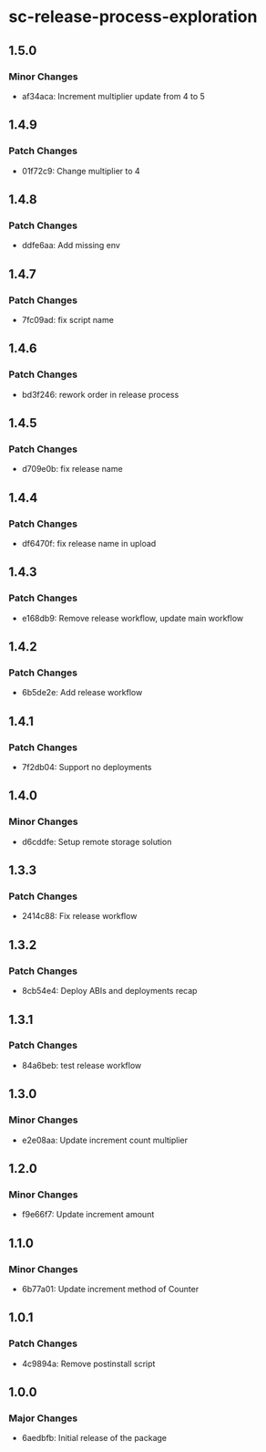 # sc-release-process-exploration

## 1.5.0

### Minor Changes

- af34aca: Increment multiplier update from 4 to 5

## 1.4.9

### Patch Changes

- 01f72c9: Change multiplier to 4

## 1.4.8

### Patch Changes

- ddfe6aa: Add missing env

## 1.4.7

### Patch Changes

- 7fc09ad: fix script name

## 1.4.6

### Patch Changes

- bd3f246: rework order in release process

## 1.4.5

### Patch Changes

- d709e0b: fix release name

## 1.4.4

### Patch Changes

- df6470f: fix release name in upload

## 1.4.3

### Patch Changes

- e168db9: Remove release workflow, update main workflow

## 1.4.2

### Patch Changes

- 6b5de2e: Add release workflow

## 1.4.1

### Patch Changes

- 7f2db04: Support no deployments

## 1.4.0

### Minor Changes

- d6cddfe: Setup remote storage solution

## 1.3.3

### Patch Changes

- 2414c88: Fix release workflow

## 1.3.2

### Patch Changes

- 8cb54e4: Deploy ABIs and deployments recap

## 1.3.1

### Patch Changes

- 84a6beb: test release workflow

## 1.3.0

### Minor Changes

- e2e08aa: Update increment count multiplier

## 1.2.0

### Minor Changes

- f9e66f7: Update increment amount

## 1.1.0

### Minor Changes

- 6b77a01: Update increment method of Counter

## 1.0.1

### Patch Changes

- 4c9894a: Remove postinstall script

## 1.0.0

### Major Changes

- 6aedbfb: Initial release of the package
